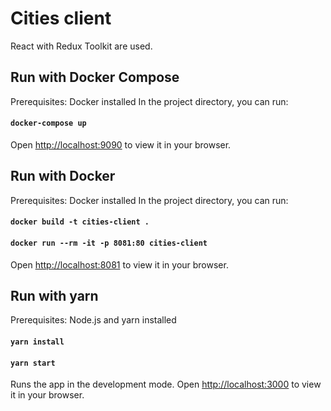 # Cities client

React with Redux Toolkit are used.

## Run with Docker Compose

Prerequisites: Docker installed
In the project directory, you can run:

#### `docker-compose up`

Open [http://localhost:9090](http://localhost:9090) to view it in your browser.

## Run with Docker

Prerequisites: Docker installed
In the project directory, you can run:

#### `docker build -t cities-client .`

#### `docker run --rm -it -p 8081:80 cities-client`

Open [http://localhost:8081](http://localhost:8081) to view it in your browser.

## Run with yarn

Prerequisites: Node.js and yarn installed

#### `yarn install`

#### `yarn start`

Runs the app in the development mode.
Open [http://localhost:3000](http://localhost:3000) to view it in your browser.
